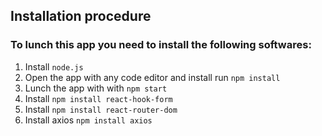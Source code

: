 
## Installation procedure

### To lunch this app you need to install the following softwares:

1. Install `node.js`
2. Open the app with any code editor and install run `npm install`
3. Lunch the app with with `npm start`
4. Install `npm install react-hook-form`
5. Install `npm install react-router-dom`
6. Install axios `npm install axios`
 